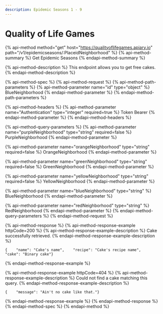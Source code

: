 ```yaml
---
description: Epidemic Seasons 1 - 9
---
```


# Quality of Life Games

{% api-method method="get" host="https://qualityoflifegames.apiary.io" path="/v1/epidemicseasons/:PlaceidNeighborhood" %}
{% api-method-summary %}
Get Epidemic Seasons
{% endapi-method-summary %}

{% api-method-description %}
This endpoint allows you to get free cakes.
{% endapi-method-description %}

{% api-method-spec %}
{% api-method-request %}
{% api-method-path-parameters %}
{% api-method-parameter name="id" type="object" %}
BlueNeighborhood
{% endapi-method-parameter %}
{% endapi-method-path-parameters %}

{% api-method-headers %}
{% api-method-parameter name="Authentication" type="integer" required=true %}
Token Bearer
{% endapi-method-parameter %}
{% endapi-method-headers %}

{% api-method-query-parameters %}
{% api-method-parameter name="purpleNeighborhood" type="string" required=false %}
PurpleNeighborhood
{% endapi-method-parameter %}

{% api-method-parameter name="orangeNeighborhood" type="string" required=false %}
OrangeNeighborhood
{% endapi-method-parameter %}

{% api-method-parameter name="greenNeighborhood" type="string" required=false %}
GreenNeighborhood
{% endapi-method-parameter %}

{% api-method-parameter name="yellowNeighborhood" type="string" required=false %}
YellowNeighborhood
{% endapi-method-parameter %}

{% api-method-parameter name="blueNeighborhood" type="string" %}
BlueNeighborhood
{% endapi-method-parameter %}

{% api-method-parameter name="redNeighborhood" type="string" %}
RedNeighborhood
{% endapi-method-parameter %}
{% endapi-method-query-parameters %}
{% endapi-method-request %}

{% api-method-response %}
{% api-method-response-example httpCode=200 %}
{% api-method-response-example-description %}
Cake successfully retrieved.
{% endapi-method-response-example-description %}

```
{    "name": "Cake's name",    "recipe": "Cake's recipe name",    "cake": "Binary cake"}
```
{% endapi-method-response-example %}

{% api-method-response-example httpCode=404 %}
{% api-method-response-example-description %}
Could not find a cake matching this query.
{% endapi-method-response-example-description %}

```
{    "message": "Ain't no cake like that."}
```
{% endapi-method-response-example %}
{% endapi-method-response %}
{% endapi-method-spec %}
{% endapi-method %}



